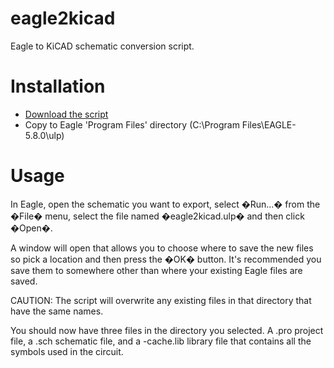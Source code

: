 eagle2kicad
===========

Eagle to KiCAD schematic conversion script.

Installation
============
* [Download the script](https://raw.github.com/SupplyFrame/eagle2kicad/master/eagle2kicad.ulp)
* Copy to Eagle 'Program Files' directory (C:\Program Files\EAGLE-5.8.0\ulp)

Usage
=====
In Eagle, open the schematic you want to export, select �Run...� from the �File� menu, select the file named �eagle2kicad.ulp� and then click �Open�.

A window will open that allows you to choose where to save the new files so pick a location and then press the �OK� button. It's recommended you save them to somewhere other than where your existing Eagle files are saved.

CAUTION: The script will overwrite any existing files in that directory that have the same names.

You should now have three files in the directory you selected. A .pro project file, a .sch schematic file, and a -cache.lib library file that contains all the symbols used in the circuit.
